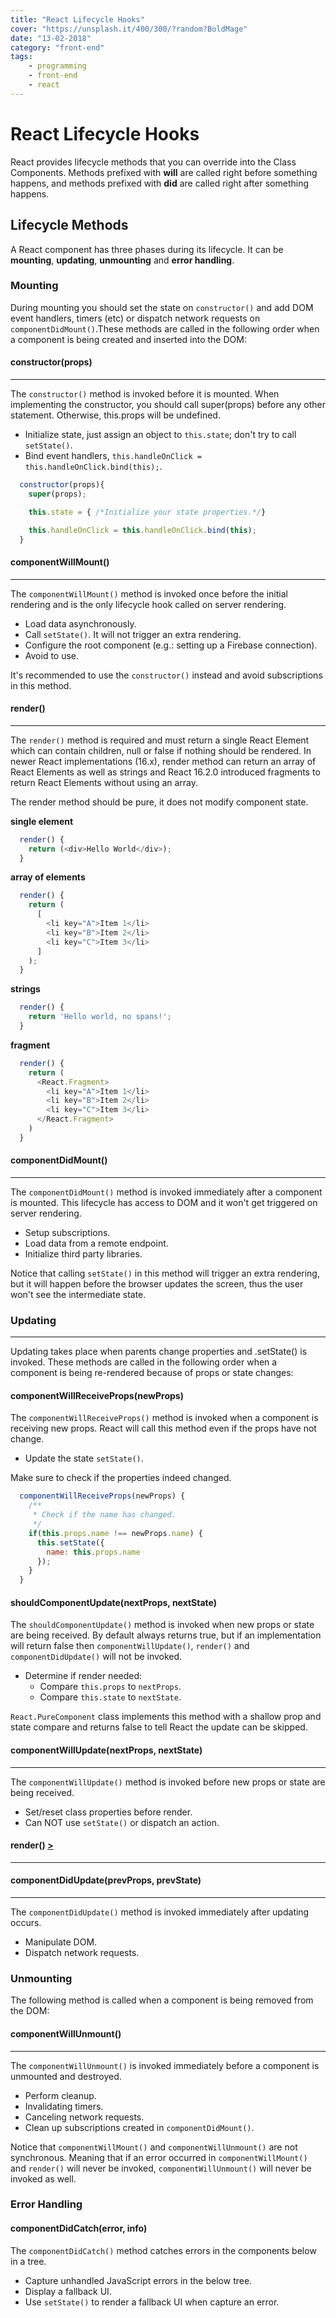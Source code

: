 ```yaml
---
title: "React Lifecycle Hooks"
cover: "https://unsplash.it/400/300/?random?BoldMage"
date: "13-02-2018"
category: "front-end"
tags:
    - programming
    - front-end
    - react
---
```


# React Lifecycle Hooks

React provides lifecycle methods that you can override into the Class Components. Methods prefixed with **will** are called right before something happens, and methods prefixed with **did** are called right after something happens.

## Lifecycle Methods

A React component has three phases during its lifecycle. It can be **mounting**, **updating**, **unmounting** and **error handling**.

### Mounting

During mounting you should set the state on ``constructor()`` and add DOM event handlers, timers (etc) or dispatch network requests on ``componentDidMount()``.These methods are called in the following order when a component is being created and inserted into the DOM:

#### constructor(props)
___
The ``constructor()`` method is invoked before it is mounted. When implementing the constructor, you should call super(props) before any other statement. Otherwise, this.props will be undefined.

* Initialize state, just assign an object to ``this.state``; don't try to call ``setState()``.
* Bind event handlers, ``this.handleOnClick = this.handleOnClick.bind(this);``.

```javascript
  constructor(props){
    super(props);

    this.state = { /*Initialize your state properties.*/}

    this.handleOnClick = this.handleOnClick.bind(this);
  }
```

#### componentWillMount()
___
The ``componentWillMount()`` method is invoked once before the initial rendering and is the only lifecycle hook called on server rendering.

* Load data asynchronously.
* Call ``setState()``. It will not trigger an extra rendering.
* Configure the root component (e.g.: setting up a Firebase connection).
* Avoid to use.

It's recommended to use the ``constructor()`` instead and avoid subscriptions in this method.

<a id="render"></a>

#### render()
___
The ``render()`` method is required and must return a single React Element which can contain children, null or false if nothing should be rendered. In newer React implementations (16.x), render method can return an array of React Elements as well as strings and React 16.2.0 introduced fragments to return React Elements without using an array.

The render method should be pure, it does not modify component state.

__single element__

```javascript
  render() {
    return (<div>Hello World</div>);
  }
```

__array of elements__

```javascript
  render() {
    return (
      [
        <li key="A">Item 1</li>
        <li key="B">Item 2</li>
        <li key="C">Item 3</li>
      ]
    );
  }
```

__strings__

```javascript
  render() {
    return 'Hello world, no spans!';
  }
```

__fragment__

```javascript
  render() {
    return (
      <React.Fragment>
        <li key="A">Item 1</li>
        <li key="B">Item 2</li>
        <li key="C">Item 3</li>
      </React.Fragment>
    )
  }
```


#### componentDidMount()
___
The ``componentDidMount()`` method is invoked immediately after a component is mounted. This lifecycle has access to DOM and it won't get triggered on server rendering.

* Setup subscriptions.
* Load data from a remote endpoint.
* Initialize third party libraries.

Notice that calling ``setState()`` in this method will trigger an extra rendering, but it will happen before the browser updates the screen, thus the user won't see the intermediate state.

### Updating
___

Updating takes place when parents change properties and .setState() is invoked. These methods are called in the following order when a component is being re-rendered because of props or state changes:

#### componentWillReceiveProps(newProps)

The ``componentWillReceiveProps()`` method is invoked when a component is receiving new props. React will call this method even if the props have not change.

* Update the state ``setState()``.

Make sure to check if the properties indeed changed.

```javascript
  componentWillReceiveProps(newProps) {
    /**
     * Check if the name has changed. 
     */
    if(this.props.name !== newProps.name) {
      this.setState({
        name: this.props.name
      });
    }
  }
```


#### shouldComponentUpdate(nextProps, nextState)

The ``shouldComponentUpdate()`` method is invoked when new props or state are being received. By default always returns true, but if an implementation will return false then ``componentWillUpdate()``, ``render()`` and ``componentDidUpdate()`` will not be invoked.

* Determine if render needed:
  * Compare ``this.props`` to ``nextProps``.
  * Compare ``this.state`` to ``nextState``.

``React.PureComponent`` class implements this method with a shallow prop and state compare and returns false to tell React the update can be skipped.


#### componentWillUpdate(nextProps, nextState)
___
The ``componentWillUpdate()`` method is invoked before new props or state are being received.

* Set/reset class properties before render.
* Can NOT use ``setState()`` or dispatch an action.

#### render() [>](#render)
___

#### componentDidUpdate(prevProps, prevState)
___
The ``componentDidUpdate()`` method is invoked immediately after updating occurs.

* Manipulate DOM.
* Dispatch network requests.

### Unmounting

The following method is called when a component is being removed from the DOM:

#### componentWillUnmount()
___
The ``componentWillUnmount()`` is invoked immediately before a component is unmounted and destroyed.

* Perform cleanup.
* Invalidating timers.
* Canceling network requests.
* Clean up subscriptions created in ``componentDidMount()``.

Notice that ``componentWillMount()`` and ``componentWillUnmount()`` are not synchronous. Meaning that if an error occurred in ``componentWillMount()`` and ``render()`` will never be invoked, ``componentWillUnmount()`` will never be invoked as well.

### Error Handling

#### componentDidCatch(error, info)
The ``componentDidCatch()`` method catches errors in the components below in a tree.

* Capture unhandled JavaScript errors in the below tree.
* Display a fallback UI.
* Use ``setState()`` to render a fallback UI when capture an error.